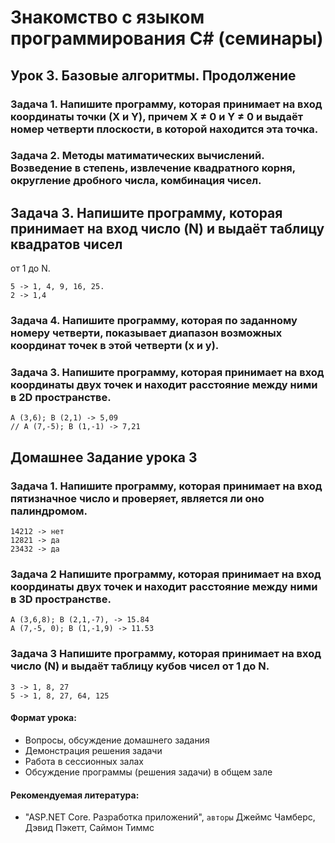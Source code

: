 # Знакомство с языком программирования C# (семинары)

## Урок 3. Базовые алгоритмы. Продолжение

### Задача 1. Напишите программу, которая принимает на вход координаты точки (X и Y), причем X ≠ 0 и Y ≠ 0 и выдаёт номер четверти плоскости, в которой находится эта точка.

### Задача 2. Методы матиматических вычислений. Возведение в степень, извлечение квадратного корня, округление дробного числа, комбинация чисел.

## Задача 3. Напишите программу, которая принимает на вход число (N) и выдаёт таблицу квадратов чисел
от 1 до N.
```
5 -> 1, 4, 9, 16, 25.
2 -> 1,4
```

### Задача 4. Напишите программу, которая по заданному номеру четверти, показывает диапазон возможных координат точек в этой четверти (x и y).

### Задача 3. Напишите программу, которая принимает на вход координаты двух точек и находит расстояние между ними в 2D пространстве.
```
A (3,6); B (2,1) -> 5,09
// A (7,-5); B (1,-1) -> 7,21
```

## Домашнее Задание урока 3

### Задача 1. Напишите программу, которая принимает на вход пятизначное число и проверяет, является ли оно палиндромом.
```
14212 -> нет
12821 -> да
23432 -> да
```

### Задача 2 Напишите программу, которая принимает на вход координаты двух точек и находит расстояние между ними в 3D пространстве.
```
A (3,6,8); B (2,1,-7), -> 15.84
A (7,-5, 0); B (1,-1,9) -> 11.53
```

### Задача 3 Напишите программу, которая принимает на вход число (N) и выдаёт таблицу кубов чисел от 1 до N.
```
3 -> 1, 8, 27
5 -> 1, 8, 27, 64, 125
```

#### Формат урока:

* Вопросы, обсуждение домашнего задания
* Демонстрация решения задачи
* Работа в сессионных залах
* Обсуждение программы (решения задачи) в общем зале


#### Рекомендуемая литература:

* "ASP.NET Core. Разработка приложений", `авторы` Джеймс Чамберс, Дэвид Пэкетт, Саймон Тиммс